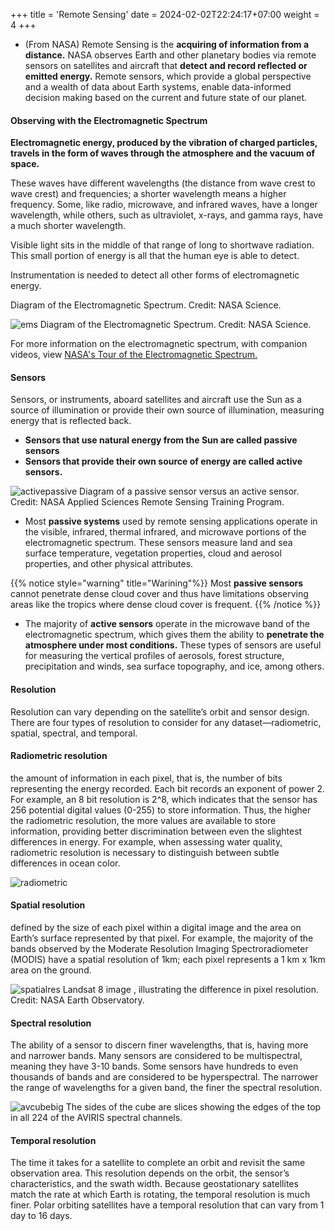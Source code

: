 +++
title = 'Remote Sensing'
date = 2024-02-02T22:24:17+07:00
weight = 4
+++

- (From NASA) Remote Sensing is the **acquiring of information from a distance.** NASA observes Earth and other planetary bodies via remote sensors on satellites and aircraft that **detect and record reflected or emitted energy.** Remote sensors, which provide a global perspective and a wealth of data about Earth systems, enable data-informed decision making based on the current and future state of our planet.

#### Observing with the Electromagnetic Spectrum

**Electromagnetic energy, produced by the vibration of charged particles, travels in the form of waves through the atmosphere and the vacuum of space.**

These waves have different wavelengths (the distance from wave crest to wave crest) and frequencies; a shorter wavelength means a higher frequency. Some, like radio, microwave, and infrared waves, have a longer wavelength, while others, such as ultraviolet, x-rays, and gamma rays, have a much shorter wavelength. 

Visible light sits in the middle of that range of long to shortwave radiation. This small portion of energy is all that the human eye is able to detect.

Instrumentation is needed to detect all other forms of electromagnetic energy. 

Diagram of the Electromagnetic Spectrum. Credit: NASA Science.

![ems](/ems.jpeg)
Diagram of the Electromagnetic Spectrum. Credit: NASA Science.

For more information on the electromagnetic spectrum, with companion videos, view [NASA's Tour of the Electromagnetic Spectrum.](https://science.nasa.gov/ems/l) 

#### Sensors

Sensors, or instruments, aboard satellites and aircraft use the Sun as a source of illumination or provide their own source of illumination, measuring energy that is reflected back. 
- **Sensors that use natural energy from the Sun are called passive sensors**
- **Sensors that provide their own source of energy are called active sensors.**

![activepassive](/activepassive.png)
Diagram of a passive sensor versus an active sensor. Credit: NASA Applied Sciences Remote Sensing Training Program.


- Most **passive systems** used by remote sensing applications operate in the visible, infrared, thermal infrared, and microwave portions of the electromagnetic spectrum. 
These sensors measure land and sea surface temperature, vegetation properties, cloud and aerosol properties, and other physical attributes. 

{{% notice style="warning" title="Warining"%}}
Most **passive sensors** cannot penetrate dense cloud cover and thus have limitations observing areas like the tropics where dense cloud cover is frequent.
{{% /notice %}}

- The majority of **active sensors** operate in the microwave band of the electromagnetic spectrum, which gives them the ability to **penetrate the atmosphere under most conditions.** These types of sensors are useful for measuring the vertical profiles of aerosols, forest structure, precipitation and winds, sea surface topography, and ice, among others.


#### Resolution
Resolution can vary depending on the satellite’s orbit and sensor design. There are four types of resolution to consider for any dataset—radiometric, spatial, spectral, and temporal.

#### Radiometric resolution 
the amount of information in each pixel, that is, the number of bits representing the energy recorded. Each bit records an exponent of power 2. For example, an 8 bit resolution is 2^8, which indicates that the sensor has 256 potential digital values (0-255) to store information. Thus, the higher the radiometric resolution, the more values are available to store information, providing better discrimination between even the slightest differences in energy. For example, when assessing water quality, radiometric resolution is necessary to distinguish between subtle differences in ocean color.

![radiometric](/radiometric.png)

#### Spatial resolution 
defined by the size of each pixel within a digital image and the area on Earth’s surface represented by that pixel. For example, the majority of the bands observed by the Moderate Resolution Imaging Spectroradiometer (MODIS) have a spatial resolution of 1km; each pixel represents a 1 km x 1km area on the ground. 

![spatialres](/spatialres.jpeg)
Landsat 8 image , illustrating the difference in pixel resolution. Credit: NASA Earth Observatory.

#### Spectral resolution
The ability of a sensor to discern finer wavelengths, that is, having more and narrower bands. Many sensors are considered to be multispectral, meaning they have 3-10 bands. Some sensors have hundreds to even thousands of bands and are considered to be hyperspectral. The narrower the range of wavelengths for a given band, the finer the spectral resolution. 

![avcubebig](/avcubebig.gif)
The sides of the cube are slices showing the edges of the top in all 224 of the AVIRIS spectral channels.

#### Temporal resolution 
The time it takes for a satellite to complete an orbit and revisit the same observation area. This resolution depends on the orbit, the sensor’s characteristics, and the swath width. Because geostationary satellites match the rate at which Earth is rotating, the temporal resolution is much finer. Polar orbiting satellites have a temporal resolution that can vary from 1 day to 16 days.
